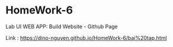# HomeWork-6
 Lab UI WEB APP: Build Website - Github Page
 
Link :  https://dino-nguyen.github.io/HomeWork-6/bai%20tap.html
